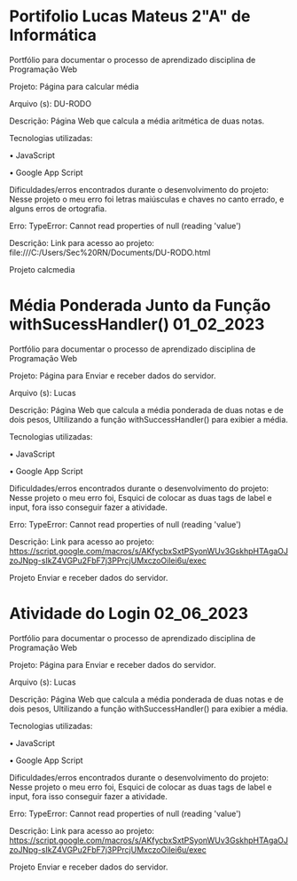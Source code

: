 # Portifolio Lucas Mateus 2"A" de Informática
Portfólio para documentar o processo de aprendizado disciplina de Programação Web

Projeto: Página para calcular média

Arquivo (s): DU-RODO

Descrição: Página Web que calcula a média aritmética de duas notas.

Tecnologias utilizadas:

• JavaScript

• Google App Script

Dificuldades/erros encontrados durante o desenvolvimento do projeto: Nesse projeto o meu erro foi letras maiúsculas e chaves no canto errado, e alguns erros de ortografia.

Erro: TypeError: Cannot read properties of null (reading 'value')

Descrição: 
Link para acesso ao projeto: file:///C:/Users/Sec%20RN/Documents/DU-RODO.html

Projeto calcmedia





# Média Ponderada Junto da Função withSucessHandler() 01_02_2023
Portfólio para documentar o processo de aprendizado disciplina de Programação Web

Projeto: Página para Enviar e receber dados do servidor.

Arquivo (s): Lucas

Descrição: Página Web que calcula a média ponderada de duas notas e de dois pesos, Ultilizando a função withSuccessHandler() para exibier a média.

Tecnologias utilizadas:

• JavaScript

• Google App Script

Dificuldades/erros encontrados durante o desenvolvimento do projeto: Nesse projeto o meu erro foi, Esquici de colocar as duas tags de label e input, fora isso conseguir fazer a atividade.

Erro: TypeError: Cannot read properties of null (reading 'value')

Descrição: Link para acesso ao projeto: https://script.google.com/macros/s/AKfycbxSxtPSyonWUv3GskhpHTAgaOJzoJNpg-sIkZ4VGPu2FbF7j3PPrcjUMxczoOilei6u/exec

Projeto Enviar e receber dados do servidor.












# Atividade do Login 02_06_2023
Portfólio para documentar o processo de aprendizado disciplina de Programação Web

Projeto: Página para Enviar e receber dados do servidor.

Arquivo (s): Lucas

Descrição: Página Web que calcula a média ponderada de duas notas e de dois pesos, Ultilizando a função withSuccessHandler() para exibier a média.

Tecnologias utilizadas:

• JavaScript

• Google App Script

Dificuldades/erros encontrados durante o desenvolvimento do projeto: Nesse projeto o meu erro foi, Esquici de colocar as duas tags de label e input, fora isso conseguir fazer a atividade.

Erro: TypeError: Cannot read properties of null (reading 'value')

Descrição: Link para acesso ao projeto: https://script.google.com/macros/s/AKfycbxSxtPSyonWUv3GskhpHTAgaOJzoJNpg-sIkZ4VGPu2FbF7j3PPrcjUMxczoOilei6u/exec

Projeto Enviar e receber dados do servidor.
